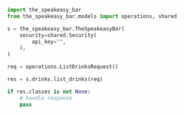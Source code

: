 <!-- Start SDK Example Usage -->


```python
import the_speakeasy_bar
from the_speakeasy_bar.models import operations, shared

s = the_speakeasy_bar.TheSpeakeasyBar(
    security=shared.Security(
        api_key="",
    ),
)

req = operations.ListDrinksRequest()

res = s.drinks.list_drinks(req)

if res.classes is not None:
    # handle response
    pass
```
<!-- End SDK Example Usage -->